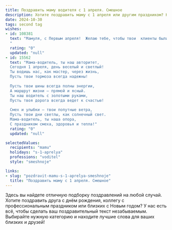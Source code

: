 ```yaml
---
title: Поздравить маму водителя с 1 апреля. Смешное
description: Хотите поздравить маму с 1 апреля или другим праздником? Наш ИИ создаст незабываемое поздравление, а вы обязательно выделитесь среди других.  
date: 2024-10-30
tags: second tag
wishes:
- id: 108381
  text: "Мамуля, с Первым апреля!  Желаю тебе, чтобы твои  клиенты были всегда вежливыми, дороги — ровными, а штрафы — только за превышение скорости...  на пути к счастью!  Пусть все твои поездки будут лёгкими и приятными, как весенний бриз, а руль всегда послушно поворачивается в нужную сторону, даже если это направление — прямиком к шоколаду!  С праздником, наш ас, король/королева асфальта!
  "
  rating: "0"
  updated: "null"
- id: 15562
  text: "Мама-водитель, ты наш авторитет,
  Сегодня 1 апреля, день веселый и светлый!
  Ты водишь нас, как мастер, через жизнь,
  Пусть твои тормоза всегда надежны!
  
  Пусть твои шины всегда полны энергии,
  А маршрут жизни — прямой и ясный.
  Ты наш водитель с золотыми руками,
  Пусть твоя дорога всегда ведет к счастью!
  
  Смех и улыбки — твои попутные ветра,
  Пусть твои дни светлы, как солнечный свет.
  Мама-водитель, ты наша опора,
  С праздником смеха, здоровья и тепла!"
  rating: "0"
  updated: "null"

selectedValues:
  recipients: "mamu"
  holidays: "s-1-aprelya"
  professions: "voditel"
  style: "smeshnoje"

links:
- slug: "pozdravit-mamu-s-1-aprelya-smeshnoje"
  title: "Поздравить маму с 1 апреля. Смешное"
---
```


Здесь вы найдете отличную подборку поздравлений на любой случай.
Хотите поздравить друга с днём рождения, коллегу с профессиональным праздником или близких с Новым годом? У нас есть всё, чтобы сделать ваш поздравительный текст незабываемым. Выбирайте нужную категорию и находите лучшие слова для ваших близких и друзей!
